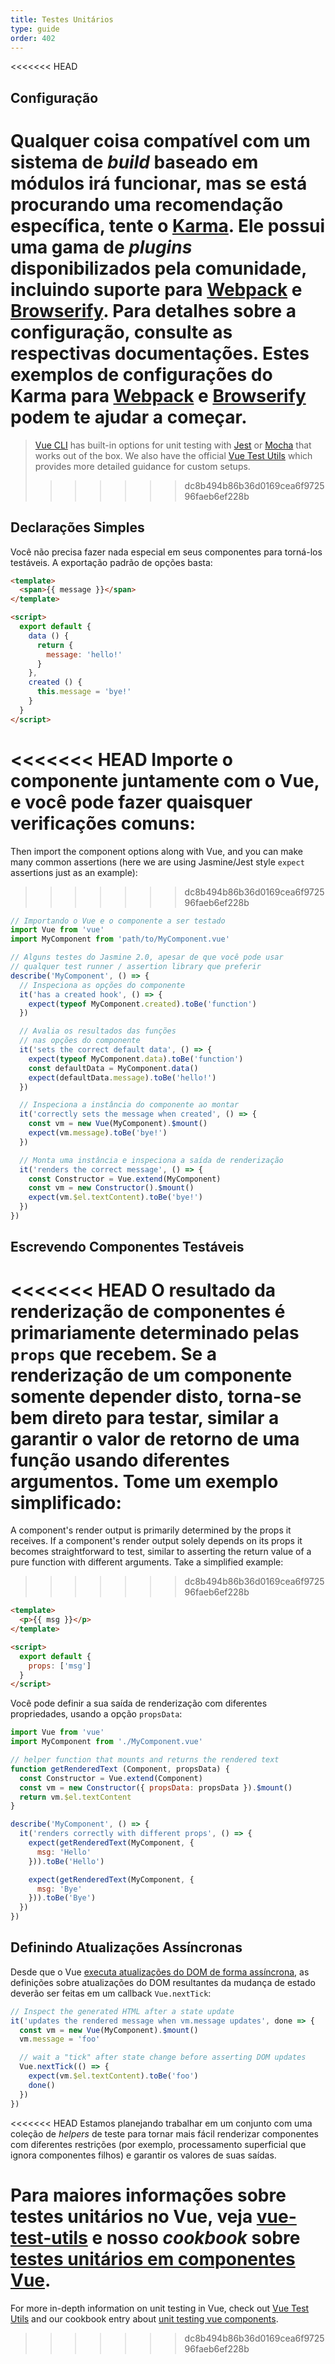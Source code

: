 ```yaml
---
title: Testes Unitários
type: guide
order: 402
---
```


<<<<<<< HEAD
## Configuração

Qualquer coisa compatível com um sistema de _build_ baseado em módulos irá funcionar, mas se está procurando uma recomendação específica, tente o [Karma](http://karma-runner.github.io). Ele possui uma gama de _plugins_ disponibilizados pela comunidade, incluindo suporte para [Webpack](https://github.com/webpack/karma-webpack) e [Browserify](https://github.com/Nikku/karma-browserify). Para detalhes sobre a configuração, consulte as respectivas documentações. Estes exemplos de configurações do Karma para [Webpack](https://github.com/vuejs-templates/webpack/blob/master/template/test/unit/karma.conf.js) e [Browserify](https://github.com/vuejs-templates/browserify/blob/master/template/karma.conf.js) podem te ajudar a começar.
=======
> [Vue CLI](https://cli.vuejs.org/) has built-in options for unit testing with [Jest](https://github.com/facebook/jest) or [Mocha](https://mochajs.org/) that works out of the box. We also have the official [Vue Test Utils](https://vue-test-utils.vuejs.org/) which provides more detailed guidance for custom setups.
>>>>>>> dc8b494b86b36d0169cea6f972596faeb6ef228b

## Declarações Simples

Você não precisa fazer nada especial em seus componentes para torná-los testáveis. A exportação padrão de opções basta:

``` html
<template>
  <span>{{ message }}</span>
</template>

<script>
  export default {
    data () {
      return {
        message: 'hello!'
      }
    },
    created () {
      this.message = 'bye!'
    }
  }
</script>
```

<<<<<<< HEAD
Importe o componente juntamente com o Vue, e você pode fazer quaisquer verificações comuns:
=======
Then import the component options along with Vue, and you can make many common assertions (here we are using Jasmine/Jest style `expect` assertions just as an example):
>>>>>>> dc8b494b86b36d0169cea6f972596faeb6ef228b

``` js
// Importando o Vue e o componente a ser testado
import Vue from 'vue'
import MyComponent from 'path/to/MyComponent.vue'

// Alguns testes do Jasmine 2.0, apesar de que você pode usar
// qualquer test runner / assertion library que preferir
describe('MyComponent', () => {
  // Inspeciona as opções do componente
  it('has a created hook', () => {
    expect(typeof MyComponent.created).toBe('function')
  })

  // Avalia os resultados das funções
  // nas opções do componente
  it('sets the correct default data', () => {
    expect(typeof MyComponent.data).toBe('function')
    const defaultData = MyComponent.data()
    expect(defaultData.message).toBe('hello!')
  })

  // Inspeciona a instância do componente ao montar
  it('correctly sets the message when created', () => {
    const vm = new Vue(MyComponent).$mount()
    expect(vm.message).toBe('bye!')
  })

  // Monta uma instância e inspeciona a saída de renderização
  it('renders the correct message', () => {
    const Constructor = Vue.extend(MyComponent)
    const vm = new Constructor().$mount()
    expect(vm.$el.textContent).toBe('bye!')
  })
})
```

## Escrevendo Componentes Testáveis

<<<<<<< HEAD
O resultado da renderização de componentes é primariamente determinado pelas `props` que recebem. Se a renderização de um componente somente depender disto, torna-se bem direto para testar, similar a garantir o valor de retorno de uma função usando diferentes argumentos. Tome um exemplo simplificado:
=======
A component's render output is primarily determined by the props it receives. If a component's render output solely depends on its props it becomes straightforward to test, similar to asserting the return value of a pure function with different arguments. Take a simplified example:
>>>>>>> dc8b494b86b36d0169cea6f972596faeb6ef228b

``` html
<template>
  <p>{{ msg }}</p>
</template>

<script>
  export default {
    props: ['msg']
  }
</script>
```
Você pode definir a sua saída de renderização com diferentes propriedades, usando a opção `propsData`:

``` js
import Vue from 'vue'
import MyComponent from './MyComponent.vue'

// helper function that mounts and returns the rendered text
function getRenderedText (Component, propsData) {
  const Constructor = Vue.extend(Component)
  const vm = new Constructor({ propsData: propsData }).$mount()
  return vm.$el.textContent
}

describe('MyComponent', () => {
  it('renders correctly with different props', () => {
    expect(getRenderedText(MyComponent, {
      msg: 'Hello'
    })).toBe('Hello')

    expect(getRenderedText(MyComponent, {
      msg: 'Bye'
    })).toBe('Bye')
  })
})
```

## Definindo Atualizações Assíncronas

Desde que o Vue [executa atualizações do DOM de forma assíncrona](reactivity.html#Async-Update-Queue), as definições sobre atualizações do DOM resultantes da mudança de estado deverão ser feitas em um callback `Vue.nextTick`:

``` js
// Inspect the generated HTML after a state update
it('updates the rendered message when vm.message updates', done => {
  const vm = new Vue(MyComponent).$mount()
  vm.message = 'foo'

  // wait a "tick" after state change before asserting DOM updates
  Vue.nextTick(() => {
    expect(vm.$el.textContent).toBe('foo')
    done()
  })
})
```

<<<<<<< HEAD
Estamos planejando trabalhar em um conjunto com uma coleção de _helpers_ de teste para tornar mais fácil renderizar componentes com diferentes restrições (por exemplo, processamento superficial que ignora componentes filhos) e garantir os valores de suas saídas.

Para maiores informações sobre testes unitários no Vue, veja [vue-test-utils](https://vue-test-utils.vuejs.org/) e nosso _cookbook_ sobre [testes unitários em componentes Vue](https://vuejs.org/v2/cookbook/unit-testing-vue-components.html).
=======
For more in-depth information on unit testing in Vue, check out [Vue Test Utils](https://vue-test-utils.vuejs.org/) and our cookbook entry about [unit testing vue components](https://vuejs.org/v2/cookbook/unit-testing-vue-components.html).
>>>>>>> dc8b494b86b36d0169cea6f972596faeb6ef228b
